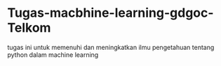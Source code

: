 # Tugas-macbhine-learning-gdgoc-Telkom

tugas ini untuk memenuhi dan meningkatkan ilmu pengetahuan tentang python dalam machine learning
